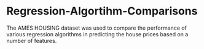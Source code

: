 # Regression-Algortihm-Comparisons
The AMES HOUSING dataset was used to compare the performance of various regression algorithms in predicting the house prices based on a number of features.
